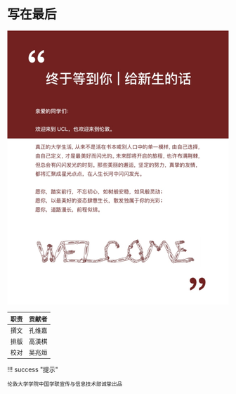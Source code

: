 # 写在最后

![](images/zui-hou-.jpg)

| 职责 | 贡献者 |
| :--- | :--- |
| 撰文 | 孔维嘉 |
| 排版 | 高渼棋 |
| 校对 | 吴兆烜 |

!!! success "提示" 

	伦敦大学学院中国学联宣传与信息技术部诚挚出品
	

